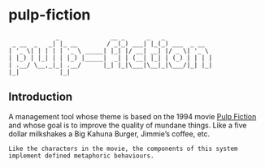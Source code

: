 # pulp-fiction

```text
             _              __ _      _   _             
 _ __  _   _| |_ __        / _(_) ___| |_(_) ___  _ __  
| '_ \| | | | | '_ \ _____| |_| |/ __| __| |/ _ \| '_ \ 
| |_) | |_| | | |_) |_____|  _| | (__| |_| | (_) | | | |
| .__/ \__,_|_| .__/      |_| |_|\___|\__|_|\___/|_| |_|
|_|           |_|                                 

```

## Introduction

A management tool whose theme is based on the 1994 movie [Pulp Fiction](https://en.wikipedia.org/wiki/Pulp_Fiction) and whose goal is to improve the quality of mundane things. Like a five dollar milkshakes a Big Kahuna Burger, Jimmie’s coffee, etc.

`Like the characters in the movie, the components of this system implement defined metaphoric behaviours.`

